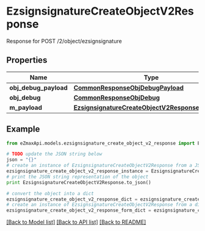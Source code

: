 # EzsignsignatureCreateObjectV2Response

Response for POST /2/object/ezsignsignature

## Properties
Name | Type | Description | Notes
------------ | ------------- | ------------- | -------------
**obj_debug_payload** | [**CommonResponseObjDebugPayload**](CommonResponseObjDebugPayload.md) |  | 
**obj_debug** | [**CommonResponseObjDebug**](CommonResponseObjDebug.md) |  | [optional] 
**m_payload** | [**EzsignsignatureCreateObjectV2ResponseMPayload**](EzsignsignatureCreateObjectV2ResponseMPayload.md) |  | 

## Example

```python
from eZmaxApi.models.ezsignsignature_create_object_v2_response import EzsignsignatureCreateObjectV2Response

# TODO update the JSON string below
json = "{}"
# create an instance of EzsignsignatureCreateObjectV2Response from a JSON string
ezsignsignature_create_object_v2_response_instance = EzsignsignatureCreateObjectV2Response.from_json(json)
# print the JSON string representation of the object
print EzsignsignatureCreateObjectV2Response.to_json()

# convert the object into a dict
ezsignsignature_create_object_v2_response_dict = ezsignsignature_create_object_v2_response_instance.to_dict()
# create an instance of EzsignsignatureCreateObjectV2Response from a dict
ezsignsignature_create_object_v2_response_form_dict = ezsignsignature_create_object_v2_response.from_dict(ezsignsignature_create_object_v2_response_dict)
```
[[Back to Model list]](../README.md#documentation-for-models) [[Back to API list]](../README.md#documentation-for-api-endpoints) [[Back to README]](../README.md)


